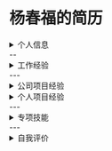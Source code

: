 # 杨春福的简历

<details>
<summary>个人信息</summary>
![头像](http://ww3.sinaimg.cn/mw690/006nRIk4jw1f47w4c4ejlj302w04tdfu.jpg)
**姓名**:杨春福
**手机**:13411932317
**邮箱**:13411932317@163.com
**首页**:http://www.cnblogs.com/jordanYang/
**社区**:https://github.com/MichaelJordanYang
**学历**:本科
**工作经验**:两年
**工作状态**:已经离职,可随时上岗
</details>
--
<details>
<summary>工作经验</summary>

时间 | 公司 | 部门 | 职位 | 岗位职责
--- | --- | --- | --- | ---
**2014-08** 至 **2016-05** | 吃喝惠州电子商务有限公司 | 移动开发部 | iOS开发工程师 | UI界面搭建与功能开发

</details>
---
<details>
<summary>公司项目经验</summary>

**1. [吃喝惠州](https://itunes.apple.com/cn/app/chi-he-hui-zhou/id962246564?mt=8)(2014-10~2015-3)**
>吃喝惠州App是惠州美食、消费、购物、集优惠资讯、生活分享、交流互动和美食消费为一体的App.

**项目职责**

* 团队开发,了解产品需求(负责推荐主界面搭建以及设计圈子界面模块,代码的开发,确定产品UI和后期调试,产品后期配合其他部门进行bug的修复和测试,最后协助项目经理对整体架构搭建以及相关证书配置,负责项目后期产品更新迭代)

**技术要点**

* 项目整体使用MVC开发模式,使用单利,通知,代理,工厂等设计模式.
* 推荐界面使用自己封装好的框架,图片轮播功能; 
* 四个功能模块使用UITableView和自定义UITableViewCell及性能优化;AFN网络请求;
* 使用JSON数据的解析,与SDWebImage框架对图片进行缓存;上传下载数据使用封装好的工具类进行传输;
* 并且顶部的导航栏使用UISearchbar检索帖子、文章、用户,显示搜索的结果.
* 集成支付宝支付，微信支付功能，
* 使用了极光推送，友盟统计和友盟分享SDK第三方登陆,优化用户分享体验
* 使用UIImageWriteToSavedPhotosAlbum往照片库里面储存图片
* 福利模块导航栏自定义二维码功能封装重构
* 使用单例对网络请求AFNNetworking框架中的AFHTTPSessionManager进行封装,用block回调实现异步处理网络请求.

**2. [胖衣厨](https://itunes.apple.com/cn/app/pang-yi-chu/id1025797944?mt=8)(2015-3~2015-7)**
> 胖衣橱App是提供给显胖人群的穿衣推荐类应用,包括有穿衣技巧、穿衣推荐、瘦身技巧等内容。

**项目职责**

* 团队开发（负责热门推荐模块、主题模块、个性定制模块、的编写)

**技术要点**

* 轮播动画实现首页顶部图片展示、九宫格算法实现首页推荐分类布局;
* 图像覆盖层实现瘦身技巧分类展示、图片的动态适配实现商品展示;
* 上拉加载、下拉刷新以及瀑布流实现商品列表的加载;
* fmdb基础上的数据库工具类封装,新加version表实现数据库版本控制;
* 异步网络请求带自定义缓存的处理实现分类之间的零延迟切换;
* 全局通知实现主题的切换及侧边栏的开关控制;
* 自定义的搜索框逻辑实现商品的搜索，多按钮关联实现搜索的条件筛选;
其他: 页面切换动画，图文适配，图片截取，首次启动的导航图，网络类型判断，单例，代理，定时器，自定义时间处理函数，屏幕适配，json解析等。

**3. [寻约](https://itunes.apple.com/cn/app/xun-yue-you-tai-du-jiao-you/id1060915363?mt=8)(2015-9~2016-1)**
> 寻约App是陌生人语音社交应用。主打陌生人实时语音聊天。通过随机聊的方式匹配男女用户，目前版本包括聊天，个人信息，相册，黑名单，喜欢列表，随机聊等社交元素。

**项目职责**

* 团队开发（负责发现模块、消息模块、我的模块页面的UI界面）, 4个月完成4个迭代版本，2个上线版本)

**技术要点**

* 七牛云存储来存放录制的语音签名跟头像；
* 集成了支付宝支付，微信支付，银联支付跟app内购；
* im模块是使用容联云通讯；
* 使用了极光推送，友盟统计和友盟的第三方登陆；
* 服务器交互使用的是https，用json格式，数据本地加密存储;
* 其他：全局请求封装，页面数据缓存处理，通知，动画，基础控制器封装，sqlite对象处理，bugtags，TestFlight，图片链接防盗处理等。

**4. [有只猫咪](https://itunes.apple.com/cn/app/you-zhi-mao-mi/id1031564872?mt=8)(2015-6~2015-8)**
> 有只猫咪App是与猫咪相关的app应用,收罗猫咪有关文章、图片、各种猫咪品种、地图定位、书籍和电影推荐等。

**项目职责**

* 团队开发(负责图片鉴赏模块、百科、那些事界面搭建与业务逻辑的实现,屏幕适配)

**技术要点**

* 高德地图的嵌入、定位的实时获取、poi搜索实现周边搜索功能;
* ShareSDK分享模块的嵌入、可以分享图片到新浪微博等知名机构;
* UIImageView的逐帧动画实现网络图片显示前的动画加载效果;
* coreData实现数据存储跟版本迁移;
* 自定义UICollectionView布局界面
* 其他:自定义数据库工具类、自定义数据加载框、html数据处理、plist文件处理、http数据请求、json数据解析、toast提示框、屏幕适配等。


</details>

<details>
<summary>个人项目经验</summary>
> 模仿 [网易新浪新闻App](https://itunes.apple.com/cn/app/wang-yi-xin-wen-hui-ji-zui/id425349261?mt=8) 写的第三方App

**源码地址** 
[《Press》iOS客户端](https://github.com/MichaelJordanYang/Press)

> 仿网易新闻客户端，实现新闻浏览，视频播放，抓取百度图片，瀑布流显示,自定义视频播放，横屏竖屏切换自如,设置界面优化，第三方登录以及注销

**主要功能**

* 项目搭建,自定义TabBar刷新当前页面,统一设置返回和全局手势返回
* 封装友盟分享SDK,一行代码直接分享.
* 封装网络请求工具,请求数据更加方便.
* 封装文件管理工具,获取缓存直接调用.
* 可自动缓存到本地,没有网络也可阅读.
* 我的界面实现第三方登陆以及注销，界面优化。下方数据暂时为假数据，即将修改
* 夜间模式和收藏功能

**帮助与反馈界面《环信即时通讯》**
>设计的思路是在用户第三方登录成功的时候，利用uid去注册环信账户，注册成功就登录，如果是第二次登录，现在做的还是首先是注册，判断是否是因为账号存在而失败，如果是就进行登录，登录成功之后，在帮助与反馈界面才能进行即时通讯。 <br>

</details>
---
<details>
<summary>专项技能</summary>

* 了解HTML5,JS,CSS,jQuery.
* 了解React-Native之iOS与Android之间的跨平台开发,即可运行在安卓,亦可运行在iPhone上. 
* 熟悉使用`C/Objective-C/Swift`语言编程,并且使用`Xcode`工具进行开发;
* 熟练`MVC`、代理、单例、观察者等常用设计模式;
* 熟悉`OC`的`runtime`的运行机制和内存管理;
* 熟练使用`UIKit`、`Foundation`等系统框架的使用;
* 熟练使用`Xib`、`Storyboard`结合纯代码进行开发;
* 熟练使用第三方库管理工具`CocoaPods`.
* 掌握集成友盟第三方登录`SDK`和百度地图的集成;
* 掌握集成融云即时通讯SDK和集成支付宝、微信支付的支付功能
* 掌握XML、JSON的使用,用于网络数据传输和解析;
* 掌握`NSUserDefaults`、沙盒、`Sqlite`、`CoreData`对数据的持久化处理;
* 熟悉使用`SVN`、`Git`源代码管理工具进行团队开发;
* 掌握使用`NSThread`、`NSOperationQueue`、`GCD`进行多线程开发;
* 了解APNs苹果推送通知服务
* 熟悉`iOS`网络通信机制、多线程、UI界面交互、数据库存储、等;
* 熟悉`iPhone`、`iPad`应用开发流程，和对`iPhone`、`iPad`进行屏幕尺寸和版本的适配。


</details>
---
<details>
<summary>自我评价</summary>
>
我是一个乐观自信的人,无论做什么事情都会全力以赴,不留遗憾,`人生可以有后悔,但别有遗憾`热爱生活,热爱学习,对未知的明天充满好奇.对于程序员这份工作,我认为带给我最大的收获是让我思考的有逻辑的去得到想要的结果,潜移默化的让我对人生的态度也有了某些转变.喜欢一切美好的事物,永远都保持着一种乐观积极的心态.这就是我,相信知识改变命运.
也会利用闲暇时间学习新的技术,也是`CSDN`,博客园,`Github`,`CocoaChina`等技术交流网站的常客,能够使用Objective-C进行开发,对Swift有一定的了解使用.闲暇的时候也会写**[我的博客地址]
(http://www.cnblogs.com/jordanYang/)**分享和学习知识.
       工作积极进取,态度认真、爱好运动，喜欢打篮球，乒乓球，台球,等体育运动,希望可以寻求有共同爱好的团队.
>
           
</details>


